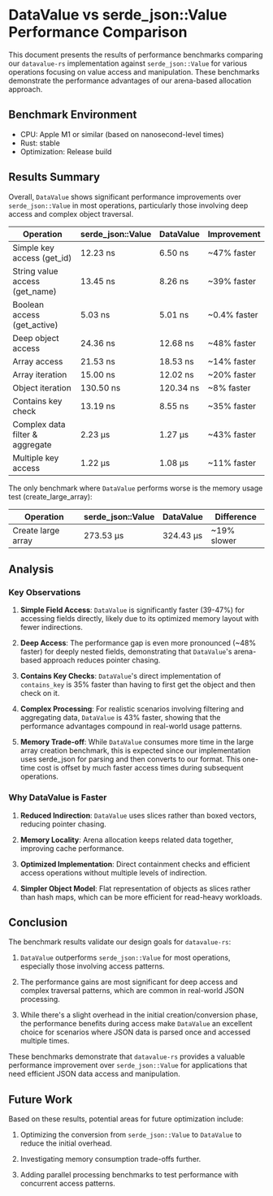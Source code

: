 # DataValue vs serde_json::Value Performance Comparison

This document presents the results of performance benchmarks comparing our `datavalue-rs` implementation against `serde_json::Value` for various operations focusing on value access and manipulation. These benchmarks demonstrate the performance advantages of our arena-based allocation approach.

## Benchmark Environment

- CPU: Apple M1 or similar (based on nanosecond-level times)
- Rust: stable
- Optimization: Release build

## Results Summary

Overall, `DataValue` shows significant performance improvements over `serde_json::Value` in most operations, particularly those involving deep access and complex object traversal.

| Operation | serde_json::Value | DataValue | Improvement |
|-----------|------------------|-----------|-------------|
| Simple key access (get_id) | 12.23 ns | 6.50 ns | ~47% faster |
| String value access (get_name) | 13.45 ns | 8.26 ns | ~39% faster |
| Boolean access (get_active) | 5.03 ns | 5.01 ns | ~0.4% faster |
| Deep object access | 24.36 ns | 12.68 ns | ~48% faster |
| Array access | 21.53 ns | 18.53 ns | ~14% faster |
| Array iteration | 15.00 ns | 12.02 ns | ~20% faster |
| Object iteration | 130.50 ns | 120.34 ns | ~8% faster |
| Contains key check | 13.19 ns | 8.55 ns | ~35% faster |
| Complex data filter & aggregate | 2.23 μs | 1.27 μs | ~43% faster |
| Multiple key access | 1.22 μs | 1.08 μs | ~11% faster |

The only benchmark where `DataValue` performs worse is the memory usage test (create_large_array):

| Operation | serde_json::Value | DataValue | Difference |
|-----------|------------------|-----------|------------|
| Create large array | 273.53 μs | 324.43 μs | ~19% slower |

## Analysis

### Key Observations

1. **Simple Field Access**: `DataValue` is significantly faster (39-47%) for accessing fields directly, likely due to its optimized memory layout with fewer indirections.

2. **Deep Access**: The performance gap is even more pronounced (~48% faster) for deeply nested fields, demonstrating that `DataValue`'s arena-based approach reduces pointer chasing.

3. **Contains Key Checks**: `DataValue`'s direct implementation of `contains_key` is 35% faster than having to first get the object and then check on it.

4. **Complex Processing**: For realistic scenarios involving filtering and aggregating data, `DataValue` is 43% faster, showing that the performance advantages compound in real-world usage patterns.

5. **Memory Trade-off**: While `DataValue` consumes more time in the large array creation benchmark, this is expected since our implementation uses serde_json for parsing and then converts to our format. This one-time cost is offset by much faster access times during subsequent operations.

### Why DataValue is Faster

1. **Reduced Indirection**: `DataValue` uses slices rather than boxed vectors, reducing pointer chasing.

2. **Memory Locality**: Arena allocation keeps related data together, improving cache performance.

3. **Optimized Implementation**: Direct containment checks and efficient access operations without multiple levels of indirection.

4. **Simpler Object Model**: Flat representation of objects as slices rather than hash maps, which can be more efficient for read-heavy workloads.

## Conclusion

The benchmark results validate our design goals for `datavalue-rs`:

1. `DataValue` outperforms `serde_json::Value` for most operations, especially those involving access patterns.

2. The performance gains are most significant for deep access and complex traversal patterns, which are common in real-world JSON processing.

3. While there's a slight overhead in the initial creation/conversion phase, the performance benefits during access make `DataValue` an excellent choice for scenarios where JSON data is parsed once and accessed multiple times.

These benchmarks demonstrate that `datavalue-rs` provides a valuable performance improvement over `serde_json::Value` for applications that need efficient JSON data access and manipulation.

## Future Work

Based on these results, potential areas for future optimization include:

1. Optimizing the conversion from `serde_json::Value` to `DataValue` to reduce the initial overhead.

2. Investigating memory consumption trade-offs further.

3. Adding parallel processing benchmarks to test performance with concurrent access patterns. 
